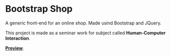 # Bootstrap Shop

A generic front-end for an online shop. Made usind Bootstrap and JQuery. 

This project is made as a seminar work for subject called **Human-Computer Interaction**.

**[Preview](https://knlju.github.io/bootstrap-shop/index.html)**.
